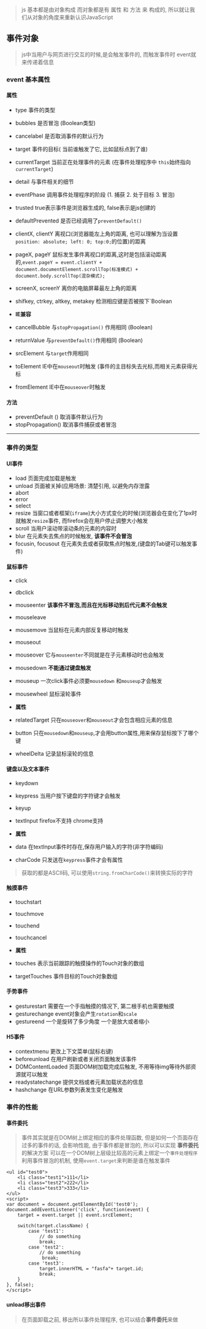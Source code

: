 > js 基本都是由对象构成  而对象都是有 属性 和 方法 来 构成的,  所以就让我们从对象的角度来重新认识JavaScript 

## 事件对象 

> js中当用户与网页进行交互的时候,是会触发事件的, 而触发事件时 event就来传递着信息

### event  基本属性

#### 属性
- type 					事件的类型
- bubbles 				是否冒泡       (Boolean类型)
- cancelabel       			是否取消事件的默认行为
- target					事件的目标( 当前谁触发了它,  比如鼠标点到了谁)
- currentTarget  			当前正在处理事件的元素 (在事件处理程序中 `this`始终指向`currentTarget`)
- detail					与事件相关的细节
- eventPhase			调用事件处理程序的阶段 (1. 捕获 2. 处于目标  3. 冒泡)
- trusted				true表示事件是浏览器生成的, false表示是js创建的
- defaultPrevented		是否已经调用了`preventDefault() `
- clientX, clientY			离视口(浏览器能左上角的距离, 也可以理解为当设置`position: absolute; left: 0; top:0;`的位置)的距离
- pageX, pageY			鼠标发生事件离视口的距离,这时是包括滚动距离的,`event.pageY = event.clientY + document.documentElement.scrollTop(标准模式) + document.body.scrollTop(混杂模式);` 
- screenX, screenY 		离你的电脑屏幕最左上角的距离
- shifkey, ctrkey, altkey, metakey		检测相应键是否被按下`Boolean

- **IE兼容**
- cancelBubble			与`stopPropagation()` 作用相同 (Boolean)
- returnValue			与`preventDefault()`作用相同  (Boolean)
- srcElement				与`target`作用相同
- toElement				IE中在`mouseout`时触发  (事件的主目标失去光标,而相关元素获得光标
- fromElement			IE中在`mouseover`时触发


#### 方法
- preventDefault	()		取消事件默认行为
- stopPropagation() 		取消事件捕获或者冒泡

-----

### 事件的类型

####  UI事件

- load					页面完成加载是触发
- unload				页面被关掉(应用场景:  清楚引用, 以避免内存泄露
- abort					
- error
- select
- resize					当窗口或者框架(`iframe`)大小方式变化的时候(浏览器会在变化了1px时就触发`resize`事件, 而firefox会在用户停止调整大小触发
- scroll					当用户滚动带滚动条的元素的内容时
- blur					在元素失去焦点的时候触发,  **该事件不会冒泡**
- focusin, focusout		在元素失去或者获取焦点时触发,(键盘的Tab键可以触发事件)

#### 鼠标事件

- click	
- dbclick
- mouseenter			**该事件不冒泡,而且在光标移动到后代元素不会触发**
- mouseleave			
- mousemove			当鼠标在元素内部反复移动时触发
- mouseout
- mouseover			它与`mouseenter`不同就是在子元素移动时也会触发
- mousedown			**不能通过键盘触发**
- mouseup				一次click事件必须要`mousedown` 和`mouseup`才会触发
- mousewheel			鼠标滚轮事件

- **属性**
- relatedTarget			只在`mouseover`和`mouseout`才会包含相应元素的信息
- button				只在`mousedown`和`mouseup`,才会用button属性,用来保存鼠标按下了哪个键
-  wheelDelta			记录鼠标滚轮的信息


####  键盘以及文本事件

- keydown	
- keypress				当用户按下键盘的字符键才会触发
- keyup
- textInput				firefox不支持 chrome支持

- **属性**

- data					在textInput事件时存在,保存用户输入的字符(非字符编码)
- charCode				只发送在`keypress`事件才会有属性
> 获取的都是ASCII码, 可以使用`string.fromCharCode()`来转换实际的字符


#### 触摸事件

- touchstart
- touchmove
- touchend
- touchcancel

- **属性**
- touches 				表示当前跟踪的触摸操作的Touch对象的数组
- targetTouches			事件目标的Touch对象数组

#### 手势事件

- gesturestart			需要在一个手指触摸的情况下, 第二根手机也需要触摸
- gesturechange			event对象会产生`rotation`和`scale`  
- gestureend			一个是旋转了多少角度  一个是放大或者缩小

#### H5事件

- contextmenu			更改上下文菜单(鼠标右键)
- beforeunload			在用户刷新或者关闭页面触发该事件
- DOMContentLoaded	页面DOM树加载完成后触发, 不用等待img等待外部资源就可以触发
- readystatechange		提供文档或者元素加载状态的信息
- hashchange			在URL参数列表发生变化是触发


### 事件的性能

#### 事件委托

> 事件其实就是在DOM树上绑定相应的事件处理函数, 但是如何一个页面存在过多的事件的话, 会影响性能,   由于事件都是冒泡的,    所以可以实现 **事件委托**的解决方案    可以在一个DOM树上层级比较高的元素上绑定一个`事件处理程序`   利用事件冒泡的机制,  使用`event.target`来判断是谁在触发事件

	<ul id="test0">
		<li class="test1">111</li>
		<li class="test2">222</li>
		<li class="test3">333</li>
	</ul>
	<script>
	var document = document.getElementById('test0');
	document.addEventListener('click', function(event) {
		target = event.target || event.srcElement;

		switch(target.className) {
			case 'test1':
				// do something
				break;
			case 'test2':
				// do something
				 break;
			case 'test3':
				target.innerHTML = "fasfa"+ target.id;
				break;
		}
	}, false);
	</script>



####  unload移出事件
> 在页面卸载之前, 移出所以事件处理程序,  也可以结合**事件委托**来做
